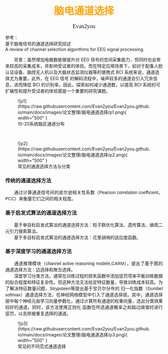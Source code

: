 # <center><font face="微软雅黑" color="orange" size="6"><b>脑电通道选择</b></font></center>
<center><font face = "微软雅黑" size=4>Evan2you</font></center>

参考：
</br>
基于脑电信号的通道选择研究综述
</br>
A review of channel selection algorithms for EEG signal processing

&emsp;&emsp;背景：虽然增加电极数能够提升对 EEG 信号的空间采集能力，但同时也会带来较高的采集成本，并影响受试者的体验。而在特定应用场景下，如对于配备人脸认证设备、脑控无人机以及大脑状态监测仪器等的便携式 BCI 系统来说，通道选择尤为重要。此外，在 EEG 信号
的解码流程中，噪声较多的通道会引入冗余信息，进而降低 BCI 的识别率。因此，探索如何减少通道数，以提高 BCI 系统的可扩展性和提升受试者的体验感是一个重要的研究课题。

<figure markdown="span">
  ![p1](https://raw.githubusercontent.com/Evan2you/Evan2you.github.io/main/docs/images/论文整理/脑电通道选择/p1.png){ width="500" }
  <figcaption>10-20系统脑区通道分布</figcaption>
</figure>
</br>

<figure markdown="span">
  ![p2](https://raw.githubusercontent.com/Evan2you/Evan2you.github.io/main/docs/images/论文整理/脑电通道选择/p2.png){ width="500" }
  <figcaption>常见的通道选择方法与分类</figcaption>
</figure>

### 传统的通道选择方法
<div style="font-family: '等线', sans-serif; text-align: justify;">
&emsp;&emsp;通过计算通道信号间的皮尔逊相关性系数（Pearson correlation coefficient，PCC）来衡量它们之间的相关程度。
</div>

### 基于启发式算法的通道选择方法
<div style="font-family: '等线', sans-serif; text-align: justify;">
&emsp;&emsp;基于单目标启发式算法的通道选择方法：粒子群优化算法、遗传算法、熵雨二元引力搜索算法。
</br>
&emsp;&emsp;基于多目标启发式算法的通道选择方法：花里胡哨的适应度函数。
</div>

### 基于深度学习的通道选择方法
<div style="font-family: '等线', sans-serif; text-align: justify;">
&emsp;&emsp;通道推理模块（channel active reasoning modele,CARM），提出了基于图的通道选择方法：边选择和聚合选择。
</br>
&emsp;&emsp;深度学习分类方法，通常在训练过程的损失函数中添加惩罚项来平衡训练数据的拟合程度和特征复杂性。但这种方法无法给定特征数量，导致训练成本较高。为了解决特征数量问题，Strypsteen等提出基于甘贝尔分布的
归一化指数（Gumbel softmax）通道选择方法，在神经网络模型中引入了通道选择层。其中，通道选择层中每个神经元由学习向量参数化，通过计算所有通道的权重向量，选出分类效果较好的通道。同时，该方法使用正则化
函数在所选通道概率之和超过阈值时进行惩罚，以去除被重复选择的通道。
</div>

<figure markdown="span">
  ![p3](https://raw.githubusercontent.com/Evan2you/Evan2you.github.io/main/docs/images/论文整理/脑电通道选择/p3.png){ width="500" }
  <figcaption>常见的不同范式通道选择</figcaption>
</figure>

</br>

